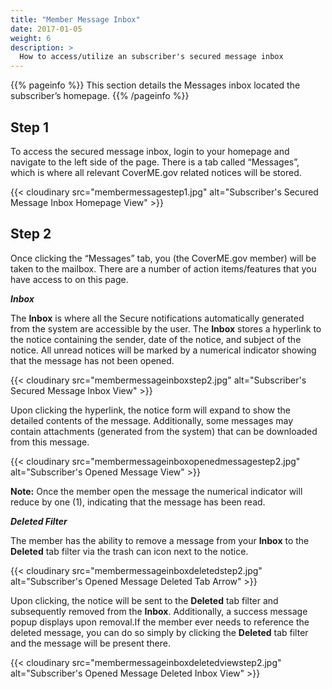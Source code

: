 ```yaml
---
title: "Member Message Inbox"
date: 2017-01-05
weight: 6
description: >
  How to access/utilize an subscriber's secured message inbox
---
```


{{% pageinfo %}}
This section details the Messages inbox located the subscriber’s homepage.
{{% /pageinfo %}}

## Step 1

To access the secured message inbox, login to your homepage and navigate to the left side of the page.  There is a tab called “Messages”, which is where all relevant CoverME.gov related notices will be stored.

{{< cloudinary src="membermessagestep1.jpg" alt="Subscriber's Secured Message Inbox Homepage View" >}}

## Step 2

Once clicking the “Messages” tab, you (the CoverME.gov member) will be taken to the mailbox.  There are a number of action items/features that you have access to on this page.

_**Inbox**_

The **Inbox** is where all the Secure notifications automatically generated from the system are accessible by the user. The **Inbox** stores a hyperlink to the notice containing the sender, date of the notice, and subject of the notice.  All unread notices will be marked by a numerical indicator showing that the message has not been opened.

{{< cloudinary src="membermessageinboxstep2.jpg" alt="Subscriber's Secured Message Inbox View" >}}

Upon clicking the hyperlink, the notice form will expand to show the detailed contents of the message.  Additionally, some messages may contain attachments (generated from the system) that can be downloaded from this message.

{{< cloudinary src="membermessageinboxopenedmessagestep2.jpg" alt="Subscriber's Opened Message View" >}}

**Note:** Once the member open the message the numerical indicator will reduce by one (1), indicating that the message has been read.  

_**Deleted Filter**_

The member has the ability to remove a message from your **Inbox** to the **Deleted** tab filter via the trash can icon next to the notice. 

{{< cloudinary src="membermessageinboxdeletedstep2.jpg" alt="Subscriber's Opened Message Deleted Tab Arrow" >}}

Upon clicking, the notice will be sent to the **Deleted** tab filter and subsequently removed from the **Inbox**.  Additionally, a success message popup displays upon removal.If the member ever needs to reference the deleted message, you can do so simply by clicking the **Deleted** tab filter and the message will be present there. 

{{< cloudinary src="membermessageinboxdeletedviewstep2.jpg" alt="Subscriber's Opened Message Deleted Inbox View" >}}
